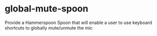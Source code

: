 # global-mute-spoon
Provide a Hammerspoon Spoon that will enable a user to use keyboard shortcuts to globally mute/unmute the mic
